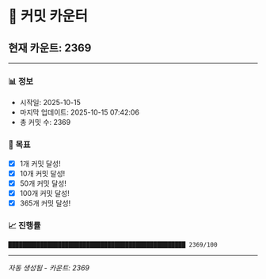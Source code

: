 # 🔢 커밋 카운터

## 현재 카운트: 2369

---

### 📊 정보
- 시작일: 2025-10-15
- 마지막 업데이트: 2025-10-15 07:42:06
- 총 커밋 수: 2369

### 🎯 목표
- [x] 1개 커밋 달성!
- [x] 10개 커밋 달성!
- [x] 50개 커밋 달성!
- [x] 100개 커밋 달성!
- [x] 365개 커밋 달성!

### 📈 진행률
```
██████████████████████████████████████████████████ 2369/100
```

---
*자동 생성됨 - 카운트: 2369*
